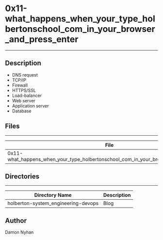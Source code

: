 # 0x11-what_happens_when_your_type_holbertonschool_com_in_your_browser_and_press_enter
---
## Description
* DNS request
* TCP/IP
* Firewall
* HTTPS/SSL
* Load-balancer
* Web server
* Application server
* Database
## Files
---
File|Task
---|---
0x11-what_happens_when_your_type_holbertonschool_com_in_your_browser_and_press_enter | Blog post
## Directories
---
Directory Name | Description
---|---
holberton-system_engineering-devops | Blog
## Author
Damon Nyhan
